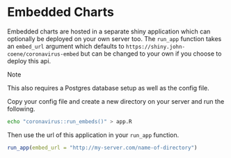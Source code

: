# Embedded Charts

Embedded charts are hosted in a separate shiny application which can optionally be deployed on your own server too. The `run_app` function takes an `embed_url` argument which defaults to `https://shiny.john-coene/coronavirus-embed` but can be changed to your own if you choose to deploy this api. 

> [!NOTE]
> This also requires a Postgres database setup as well as the config file.

Copy your config file and create a new directory on your server and run the following.

```bash
echo "coronavirus::run_embeds()" > app.R 
```

Then use the url of this application in your `run_app` function.

```r
run_app(embed_url = "http://my-server.com/name-of-directory")
```
